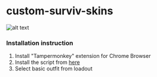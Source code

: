 # custom-surviv-skins

![alt text](https://raw.githubusercontent.com/notKaiAnderson/custom-surviv-skins/master/image.png)

### Installation instruction 

  1. Install "Tampermonkey" extension for Chrome Browser
  2. Install the script from [here](https://github.com/notKaiAnderson/custom-surviv-skins/raw/master/custom-surviv-skins.user.js)
  3. Select basic outfit from loadout
